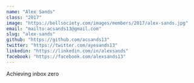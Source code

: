 ```yaml
---
name: "Alex Sands"
class: "2017"
image: "https://bellsociety.com/images/members/2017/alex-sands.jpg"
email: "mailto:acsands13@gmail.com"
slug: "alex-sands"
github: "https://github.com/acsands13"
twitter: "https://twitter.com/ayesands13"
linkedin: "https://linkedin.com/in/alexsands"
facebook: "https://facebook.com/alexsands13"
---
```

Achieving inbox zero